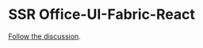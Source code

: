 # SSR Office-UI-Fabric-React

[Follow the discussion](https://github.com/OfficeDev/office-ui-fabric-react/issues/616).
